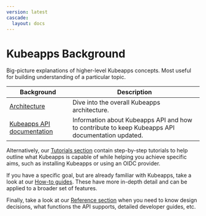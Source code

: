 ```yaml
---
version: latest
cascade:
  layout: docs
---
```


# Kubeapps Background

Big-picture explanations of higher-level Kubeapps concepts. Most useful for building understanding of a particular topic.

| Background                                         | Description                                                                                      |
| -------------------------------------------------- | ------------------------------------------------------------------------------------------------ |
| [Architecture](./architecture.md)                  | Dive into the overall Kubeapps architecture.                                                     |
| [Kubeapps API documentation](./update-api-docs.md) | Information about Kubeapps API and how to contribute to keep Kubeapps API documentation updated. |

Alternatively, our [Tutorials section](../tutorials/README.md) contain step-by-step tutorials to help outline what Kubeapps is capable of while helping you achieve specific aims, such as installing Kubeapps or using an OIDC provider.

If you have a specific goal, but are already familiar with Kubeapps, take a look at our [How-to guides](../howto/README.md). These have more in-depth detail and can be applied to a broader set of features.

Finally, take a look at our [Reference section](../reference/README.md) when you need to know design decisions, what functions the API supports, detailed developer guides, etc.
